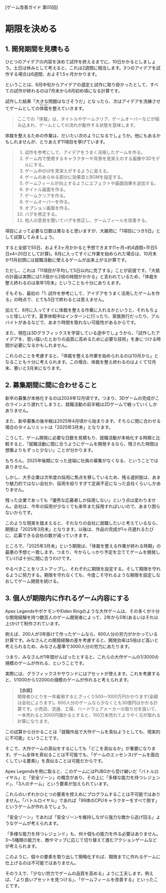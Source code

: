 [ゲーム改善ガイド 第05回]

# 期限を決める

## 1. 開発期間を見積もる

ひとつのアイデアの内容を決めて試作を終えるまでに、10日かかるとしましょう。土日は休みとして考えると、これは2週間に相当します。3つのアイデアを試作する場合は6週間、およそ1.5ヶ月かかります。

ということは、6月中旬からアイデアの選定と試作に取り掛かったとして、すべての試作が終わるのは7月末から8月初め頃になる計算です。

試作した結果「大きな問題はなさそうだ」となったら、次はアイデアを洗練させてゲームとしての<ruby>体裁<rt>ていさい</rt></ruby>を整えていきます。

>ここでの「体裁」は、タイトルやゲームクリア、ゲームオーバーなどが組み込まれ、ゲームとしての流れが動作する状態を意味します。

体裁を整えるための作業は、だいたい次のようになるでしょうか。他にもあるかもしれませんが、とりあえず11項目を挙げています。

>1. 試作を参考にして、アイデアをうまく活用したゲームを作る。
>2. ゲーム内で使用するキャラクターや背景を見栄えのする画像や3Dモデルにする。
>3. ゲーム中のUIを見栄えがするように変える。
>4. ゲームのあらゆる部分に効果音とBGMを設定する。
>5. ゲームフィールが向上するようにエフェクトや画面効果を追加する。
>6. タイトル画面を作る。
>7. ゲームクリアを作る。
>8. ゲームオーバーを作る。
>9. オプション画面を作る。
>10. バグを修正する。
>11. 他人の意見を聞いてバグを修正し、ゲームフィールを改善する。

項目によって必要な日数は異なると思いますが、大雑把に「1項目につき5日」として試算してみましょう。

すると全部で55日、およそ3ヶ月かかると予想できます(1ヶ月=約4週間=平日5日x4=20日として計算)。8月に入ってすぐに作業を始められた場合は、10月末か11月初頭には就職活動に使えるゲームが出来上がる計算です。

ただし、これは「11項目が平均して5日以内に完了する」ことが前提です。「大抵の計画は実際には1.5倍から2倍の時間がかかる」と言われているため、「体裁を整え終わるのは来年1月末」ということも十分にありえます。

そもそも、最初の「1. 試作を参考にして、アイデアをうまく活用したゲームを作る」の時点で、とても5日で終わるとは思えません。

加えて、8月に入ってすぐに体裁を整える作業に入れるかというと、それもちょっと怪しいです。夏季休暇中はインターンに行ったり、家族旅行だったり、アルバイトがあるなどで、あまり時間を取れない可能性があるからです。

また、現在は3Dグラフィックスを学習している途中でしょうから、「試作したアイデアを、思い描いたとおりの品質に高めるために必要な技術」を身につける時間が必要になるかもしれません。

これらのことを考慮すると、「体裁を整える作業を始められるのは10月から」となることも十分に考えられます。この場合、体裁を整え終わるのはよくて12月末、悪いと3月末になります。

## 2. 募集期間に間に合わせること

新卒の募集が本格化するのは2024年12月頃です。つまり、3Dゲームの完成がこのラインより遅れてしまうと、就職活動の前半戦は2Dゲームで戦っていくしかありません。

また、新卒募集の後半戦は2025年4月頃から始まります。そちらに間に合わせる場合のタイムリミットは「2025年3月末」となります。

こうして、ゲーム開発に必要な日数を見積もり、就職活動が本格化する時期と比較すると、「就職活動に間に合うようにゲームを開発するなら、残された時間は想像よりもずっと少ない」ことが分かります。

もちろん、2025年後期になった途端に社員の募集がなくなる、ということではありません。

しかし、大手企業は次年度の採用に焦点を移しているため、残る選択肢は、あまり魅力的ではない会社か、採用を絞りすぎて定員不足になった会社くらいしかありません。

残った企業であっても「優秀な応募者しか採用しない」という点は変わりません。会社は、今年の採用が少なくても来年また採用すればいいので、あまり困らないからです。

このような現実を踏まえると、それなりの会社に就職したいと考えているなら、期限は「2025年3月末」となります。以後は、作品の完成が1ヶ月遅れるたびに、応募できる会社の数が減っていきます。

ところで、「2025年3月末」という期限は、「体裁を整える作業が終わる時期」の最悪の予想と一致します。つまり、今からしっかり予定を立ててゲームを開発していけば十分に間に合うわけです。

やるべきことをリストアップし、それぞれに期限を設定する。そして期限を守れるように努力する。期限を守れなくても、今度こそ守れるような期限を設定しなおしてゲーム開発を続ける。




## 3. 個人が期限内に作れるゲーム内容にする

Apex LegendsやポケモンやElden Ringのような大作ゲームは、その多くが十分な開発経験を持つ数百人のゲーム開発者によって、2年から5年(あるいはそれ以上)かけて制作されています。

例えば、200人が3年掛けて作ったゲームなら、600人分の労力がかかっている計算です。みなさんとの開発経験の差を考慮すると、開発効率は5倍ほど高いと考えられるため、みなさん基準で3000人分の労力にあたります。

つまり、みなさんが1年間がんばったとすると、これらの大作ゲームの1/3000の規模のゲームが作れる、ということです。

実際には、グラフィックスやサウンドにはアセットが使えます。これを考慮すると、1/1000から1/2000の規模のゲームが作れると考えられます。

>**【余談】**<br>
>開発者ひとりを一年雇用するとざっくり500～1000万円かかります(金額は会社によります)。600人分のゲームなら少なくとも30億円はかかる計算です。小売店、流通、工場、ハードウェアメーカーの取り分を抜いて、一本売れると3000円儲かるとすると、100万本売れてようやく元が取れる計算になります。

この試算から分かることは「就職作品で大作ゲームを真似ようとしても、現実的に不可能」ということです。

そこで、大作ゲームの真似をするにしても「どこを真似るか」が重要になります。ゲーム全体を真似ることは不可能でも、「ゲームのエッセンス(ゲームを面白くしている要素)」を真似ることは可能だからです。

Apex Legendsを例に取ると、このゲームにはPUBGから受け継いだ「バトルロイヤル」と「安全ゾーン」の概念があり、その上に「多様な能力を持つレジェンド」、「3人のチーム」という要素が加えられています。

これらのいずれかひとつの要素を控えめにプログラムすることは不可能ではありません。「バトルロイヤル」であれば「99体のCPUキャラクターをすべて倒す」というゲームが作れるでしょう。

「安全ゾーン」であれば「安全ゾーンを維持しながら強力な敵から逃げ回る」ようなゲームが考えられます。

「多様な能力を持つレジェンド」も、何十個もの能力を作る必要はありません。3～5種類の能力を、敵やマップに応じて切り替えて進むアクションゲームなどが考えられます。

このように、個々の要素を取り出して簡略化すれば、期限までに作れるゲームに仕上げるのは不可能ではありません。

そのうえで、「少ない労力でゲームの品質を高める」ように工夫します。例えば、「より良いアセットを見つける」、「ゲームフィールを改善する」といったことです。








<div style="page-break-after: always"></div>
